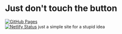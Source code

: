 # Just don't touch the button

[![GitHub Pages](https://img.shields.io/badge/Deploy-GitHub%20Pages-blue)](https://seu-usuario.github.io)  
[![Netlify Status](https://api.netlify.com/api/v1/badges/123abc/deploy-status)](https://app.netlify.com/sites/cubo-hacker/deploys)
just a simple site for a stupid idea
